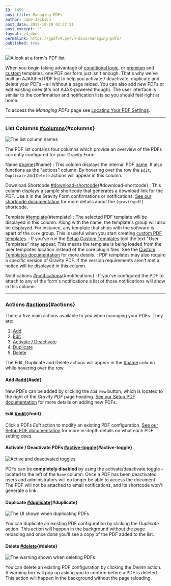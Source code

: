 ```yaml
---
ID: 1459
post_title: Managing PDFs
author: Jake Jackson
post_date: 2015-10-19 02:27:51
post_excerpt: ""
layout: v4_docs
permalink: https://gpdfv4.pv/v4-docs/managing-pdfs/
published: true
---
```

![A look at a form's PDF list](https://gpdfv4.pv/app/uploads/2015/10/pdf-list.png)

When you begin taking advantage of [conditional logic](https://gpdfv4.pv/v4-docs/setup-pdf/#conditional-logic), or [premium](#) and [custom](#) templates, one PDF per form just isn't enough. That's why we've built an AJAXified PDF list to help you activate / deactivate, duplicate and delete your PDFs – all without a page reload. You can also add new PDFs or edit existing ones (it's not AJAX-powered though). The user interface is similar to the confirmation and notification lists so you should feel right at home. 

To access the *Managing PDFs* page see [Locating Your PDF Settings](https://gpdfv4.pv/v4-docs/setup-pdf/#locating).

--- 

### List Columns [#columns](#columns){#columns}

![The list column names](https://gpdfv4.pv/app/uploads/2015/10/column-list.png)

The PDF list contains four columns which provide an overview of the PDFs currently configured for your Gravity Form. 

Name [#name](#name){#name}
:    This column displays the internal PDF [name](https://gpdfv4.pv/v4-docs/setup-pdf/#name). It also functions as the "actions" column. By hovering over the row the `Edit`, `Duplicate` and `Delete` actions will appear in this column. 

Download Shortcode [#download-shortcode](#download-shortcode){#download-shortcode}
:    This column displays a sample shortcode that generates a download link for the PDF. Use it in the Gravity Form confirmations or notifications. [See our shortcode documentation](https://gpdfv4.pv/v4-docs/shortcodes/) for more details about the `[gravitypdf]` shortcode.

Template [#template](#template){#template}
:    The selected PDF template will be displayed in this column. Along with the name, the template's group will also be displayed. For instance, any template that ships with the software is apart of the `Core` group. This is useful when you start creating [custom PDF templates](#). 
:    If you've run the [Setup Custom Templates](https://gpdfv4.pv/v4-docs/global-settings/#custom-templates) tool the text "User Templates" may appear. This means the template is being loaded from the user templates location instead of the core plugin files. See the [Custom Templates documentation](#) for more details.
:    PDF templates may also require a specific version of Gravity PDF. If the version requirements aren't met a notice will be displayed in this column.


Notifications [#notifications](#notifications){#notifications}
:    If you've configured the PDF to attach to any of the form's notifications a list of those notifications will show in this column. 

--- 

### Actions [#actions](#actions){#actions}

There a five main actions available to you when managing your PDFs. They are:

1. [Add](#add)
1. [Edit](#edit)
1. [Activate / Deactivate](#active-toggle)
1. [Duplicate](#duplicate)
1. [Delete](#delete)

The Edit, Duplicate and Delete actions will appear in the [#name](#name) column while hovering over the row.

#### Add [#add](#add){#add}

New PDFs can be added by clicking the `Add New` button, which is located to the right of the *Gravity PDF* page heading. [See our Setup PDF documentation](https://gpdfv4.pv/v4-docs/setup-pdf/) for more details on adding new PDFs.

#### Edit [#edit](#edit){#edit}

Click a PDFs *Edit* action to modify an existing PDF configuration. [See our Setup PDF documentation](https://gpdfv4.pv/v4-docs/setup-pdf/) for more in-depth details on what each PDF setting does.

#### Activate / Deactivate PDFs [#active-toggle](#active-toggle){#active-toggle}

![Active and deactivated toggles](https://gpdfv4.pv/app/uploads/2015/10/toggles.png)

PDFs can be **completely disabled** by using the activate/deactivate toggle – located to the left of the `Name` column. Once a PDF has been deactivated users and administrators will no longer be able to access the document. The PDF will not be attached to email notifications, and its shortcode won't generate a link. 

#### Duplicate [#duplicate](#duplicate){#duplicate}

![The UI shown when duplicating PDFs](https://gpdfv4.pv/app/uploads/2015/10/duplcate.png)

You can duplicate an existing PDF configuration by clicking the *Duplicate* action. This action will happen in the background without the page reloading and once done you'll see a copy of the PDF added to the list. 

#### Delete [#delete](#delete){#delete}

![The warning shown when deleting PDFs](https://gpdfv4.pv/app/uploads/2015/10/delete.png)

You can delete an existing PDF configuration by clicking the *Delete* action. A warning box will pop up asking you to confirm before a PDF is deleted. This action will happen in the background without the page reloading. 